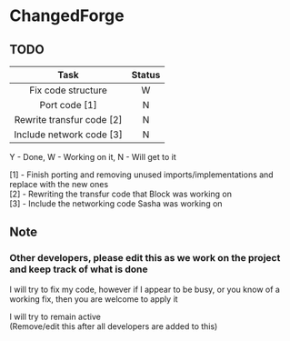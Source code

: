 # ChangedForge


## TODO

| Task | Status |
| :---: | :---: |
| Fix code structure | W |
| Port code [1] | N |
| Rewrite transfur code [2] | N |
| Include network code [3] | N |

Y - Done, W - Working on it, N - Will get to it

[1] - Finish porting and removing unused imports/implementations and replace with the new ones<br>
[2] - Rewriting the transfur code that Block was working on<br>
[3] - Include the networking code Sasha was working on<br>

## Note

### Other developers, please edit this as we work on the project and keep track of what is done

I will try to fix my code, however if I appear to be busy, or you know of a working fix, then you are welcome to apply it

I will try to remain active<br>
(Remove/edit this after all developers are added to this)